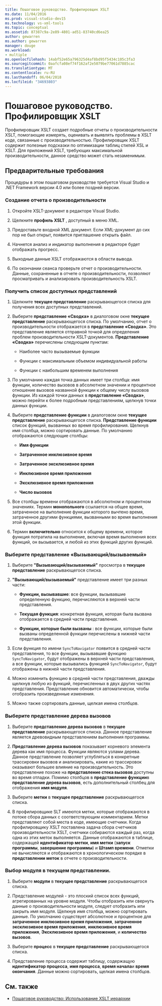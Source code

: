 ```yaml
---
title: Пошаговое руководство. Профилировщик XSLT
ms.date: 11/04/2016
ms.prod: visual-studio-dev15
ms.technology: vs-xml-tools
ms.topic: conceptual
ms.assetid: 87387c9a-2e89-4801-ad51-83740cd6ea25
author: gewarren
ms.author: gewarren
manager: douge
ms.workload:
- multiple
ms.openlocfilehash: 14abf52e65a796325d4af8bd95f5434c105c3fa3
ms.sourcegitcommit: 0aafcfa08ef74f162af2e5079be77061d7885cac
ms.translationtype: MT
ms.contentlocale: ru-RU
ms.lasthandoff: 06/04/2018
ms.locfileid: "34693803"
---
```

# <a name="walkthrough-xslt-profiler"></a>Пошаговое руководство. Профилировщик XSLT

Профилировщик XSLT создает подробные отчеты о производительности XSLT, помогающие измерять, оценивать и выявлять проблемы в XSLT коде, связанные с производительностью. Профилировщик XSLT содержит полезные подсказки по оптимизации таблиц стилей XSL и XSLT. Для приложений XSLT, требующих максимальной производительности, данное средство может стать незаменимым.

## <a name="prerequisites"></a>Предварительные требования

Процедуры в этом пошаговом руководстве требуется Visual Studio и .NET Framework версии 4.0 или более поздней версии.

### <a name="create-the-performance-report"></a>Создание отчета о производительности

1.  Откройте XSLT-документ в редакторе Visual Studio.

2.  Щелкните **профиль XSLT** , доступный в меню XML.

3.  Предоставьте входной XML документ. Если XML-документ до сих пор не был открыт, появится приглашение открыть файл.

4.  Начнется анализ и индикатор выполнения в редакторе будет отображать прогресс.

5.  Выходные данные XSLT отображаются в области вывода.

6.  По окончании сеанса проверьте отчет о производительности. Данные, сохраненные в отчете о производительности, позволяют просматривать и анализировать производительность XSLT.

### <a name="get-all-the-available-views"></a>Получить список доступных представлений

1.  Щелкните **текущее представление** раскрывающегося списка для получения всех доступных представлений.

2.  Выберите **представление «Сводка»** в диалоговом окне **текущее представление** раскрывающегося списка. По умолчанию, отчет о производительности отображается в **представление «Сводка»**. Это представление является отправной точкой для определения проблем производительности XSLT-документов. **Представление «Сводка»** перечислены следующим пунктам:

    -   Наиболее часто вызываемые функции

    -   Функции с максимальным объемом индивидуальной работы

    -   Функции с наибольшим временем выполнения

3.  По умолчанию каждая точка данных имеет три столбца: имя функции, количество вызовов в абсолютном значении и процентное отношение вызовов названной функции к общему числу вызовов функции. Из каждой точки данных в **представление «Сводка»**, можно перейти к более подробным представлениям, щелкнув точки данных функции.

4.  Выберите **представление функции** в диалоговом окне **текущее представление** раскрывающегося списка. **Представление функции** список функций, вызванных во время профилирования. Щелкнув имя столбца, можно сортировать данные. По умолчанию отображаются следующие столбцы:

    -   **Имя функции**

    -   **Затраченное инклюзивное время**

    -   **Затраченное эксклюзивное время**

    -   **Инклюзивное время приложения**

    -   **Эксклюзивное время приложения**

    -   **Число вызовов**

5.  Все столбцы времени отображаются в абсолютном и процентном значениях. Термин **монопольного** ссылается на общее время, затраченное на выполнение функции которого вычтено время, затраченное другими функциями, вызванными во время выполнения этой функции.

6.  Термин **включительно** относится к общему времени, которое функция потратила на выполнение, включая время выполнения всех функций, он вызывается, и любой из этих функций других функций.

### <a name="select-callercallee-view"></a>Выберите представление «Вызывающий/вызываемый»

1.  Выберите **"Вызывающий/вызываемый"** просмотра в **текущее представление** раскрывающегося списка.

2.  **"Вызывающий/вызываемый"** представление имеет три разных части:

    -   **Функции, вызывавшие**: все функции, вызывавшие определенную функцию, перечисляются в верхней части представления.

    -   **Текущая функция**: конкретная функция, которая была вызвана отображается в средней части представления.

    -   **Функции, которые были вызваны** : все функции, которые были вызваны определенной функции перечислены в нижней части представления.

3.  Если функция по имени `SyncToNavigator` появится в средней части представления, то все функции, вызывавшие функцию `SyncToNavigator`, будут отображены в верхней части представления, а все функции, которые вызывались функцией `SyncToNavigator`, будут отображены в нижней части представления.

4.  Можно изменить функцию в средней части представления, дважды щелкнув любую из функций, перечисленных в двух других частях представления. Представление обновится автоматически, чтобы отобразить произведенные изменения.

5.  Можно также сортировать данные, щелкая имена столбцов.

### <a name="select-call-tree-view"></a>Выберите представление дерева вызовов

1.  Выберите **представление дерева вызовов** в **текущее представление** раскрывающегося списка. Данное представление является древовидным представлением выполнения программы.

2.  **Представление дерева вызовов** показывает корневого элемента дерева как имя процесса. Функции являются узлами дерева. Данное представление позволяет углубляться в конкретные трассировки вызовов и анализировать, какие из трассировок оказывают большее влияние на производительность. Это представление похоже на **представление стека вызовов** доступны во время отладки. Помимо столбцов в **представление функции**в **представление дерева вызовов**, есть дополнительный столбец для отображения **имя модуля**.

3.  Выберите **метки** в **текущее представление** раскрывающегося списка.

4.  В профилировщике SLT имеются метки, которые отображаются в потоке сбора данных с соответствующим комментарием. Метки представляют собой места в коде, имеющие счетчики. Когда профилировщику XSLT поставлена задача сбора счетчиков производительности XSLT, счетчики собираются каждый раз, когда одна из этих меток выполняется. Данные отображаются в таблице, содержащей **идентификатор метки**, **имя метки** (**запуск программы**, **завершение программы**) и  **Штамп времени**. Отметки не вычисляются и отображаются в хронологическом порядке в **представлении меток** в отчете о производительности.

### <a name="select-modules-in-the-current-view"></a>Выбор модуля в текущем представлении.

1.  Выберите **модули** в **текущее представление** раскрывающегося списка.

2.  Представление модулей - это плоский список всех функций, агрегированных на уровне модуля. Чтобы отобразить или свернуть данные о производительности модуля, следует отобразить или закрыть имя модуля. Щелкнув имя столбца, можно сортировать данные. По умолчанию существует абсолютное и процентное для **затраченное инклюзивное время приложения**, **затраченное эксклюзивное время приложения**, **инклюзивное время приложения**, **Эксклюзивное время приложения**, и **количество вызовов**.

3.  Выберите **процесс** в **текущее представление** раскрывающегося списка.

4.  Представление процесса содержит таблицу, содержащую **идентификатор процесса**, **имя процесса**, **время начала**и **время окончания**. Данные можно сортировать, щелкая имена столбцов.

## <a name="see-also"></a>См. также

- [Пошаговое руководство: Использование XSLT иерархии](../xml-tools/walkthrough-using-xslt-hierarchy.md)